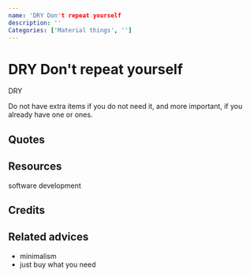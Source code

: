 ```yaml
---
name: 'DRY Don't repeat yourself
description: ''
Categories: ['Material things', '']
---
```

# DRY Don't repeat yourself

DRY



Do not have extra items if you do not need it, and more important, if you already have one or ones.


## Quotes

## Resources

software development

## Credits

## Related advices

- minimalism
- just buy what you need

